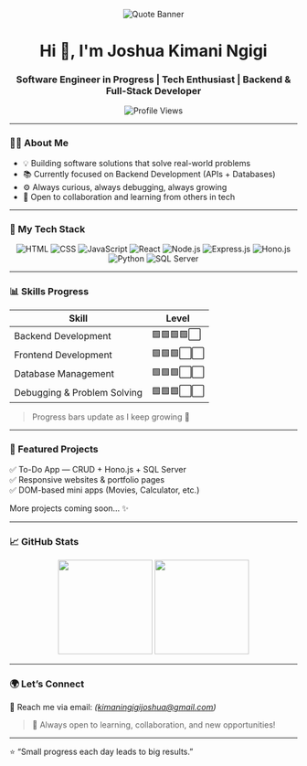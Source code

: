 <!-- Quote Banner -->
<p align="center">
  <img src="https://readme-quote-banners.vercel.app/api?quote=Always%20learning.%20Always%20improving.%20Always%20building.&author=Joshua%20Kimani%20Ngigi&theme=dark" alt="Quote Banner"/>
</p>

<h1 align="center">Hi 👋, I'm Joshua Kimani Ngigi</h1>
<h3 align="center">Software Engineer in Progress | Tech Enthusiast | Backend & Full-Stack Developer</h3>

<p align="center">
  <img src="https://komarev.com/ghpvc/?username=Kimani-25-kikis&label=Profile%20Views&color=blue&style=flat" alt="Profile Views"/>
</p>

---

### 👨‍💻 About Me
- 💡 Building software solutions that solve real-world problems  
- 📚 Currently focused on Backend Development (APIs + Databases)  
- ⚙️ Always curious, always debugging, always growing  
- 🤝 Open to collaboration and learning from others in tech  

---

### 🧰 My Tech Stack
<p align="center">
  <img alt="HTML" src="https://img.shields.io/badge/HTML5-E34F26?style=for-the-badge&logo=html5&logoColor=white"/>
  <img alt="CSS" src="https://img.shields.io/badge/CSS3-1572B6?style=for-the-badge&logo=css3&logoColor=white"/>
  <img alt="JavaScript" src="https://img.shields.io/badge/JavaScript-F7DF1E?style=for-the-badge&logo=javascript&logoColor=black"/>
  <img alt="React" src="https://img.shields.io/badge/React-20232A?style=for-the-badge&logo=react&logoColor=61DAFB"/>
  <img alt="Node.js" src="https://img.shields.io/badge/Node.js-43853D?style=for-the-badge&logo=node.js&logoColor=white"/>
  <img alt="Express.js" src="https://img.shields.io/badge/Express.js-404D59?style=for-the-badge"/>
  <img alt="Hono.js" src="https://img.shields.io/badge/Hono.js-FF6F00?style=for-the-badge&logoColor=white"/>
  <img alt="Python" src="https://img.shields.io/badge/Python-14354C?style=for-the-badge&logo=python&logoColor=white"/>
  <img alt="SQL Server" src="https://img.shields.io/badge/SQL%20Server-CC2927?style=for-the-badge&logo=microsoft-sql-server&logoColor=white"/>
</p>

---

### 📊 Skills Progress
| Skill | Level |
|-------|-------|
| Backend Development | 🟩🟩🟩🟩⬜ |
| Frontend Development | 🟩🟩🟩⬜⬜ |
| Database Management | 🟩🟩🟩⬜⬜ |
| Debugging & Problem Solving | 🟩🟩🟩⬜⬜ |

> Progress bars update as I keep growing 🚀

---

### 📌 Featured Projects
✅ To-Do App — CRUD + Hono.js + SQL Server  
✅ Responsive websites & portfolio pages  
✅ DOM-based mini apps (Movies, Calculator, etc.)  

More projects coming soon… ✨

---

### 📈 GitHub Stats

<p align="center">
<img src="https://github-readme-stats.vercel.app/api?username=Kimani-25-kikis&show_icons=true&theme=tokyonight" height="165" />
<img src="https://github-readme-streak-stats.herokuapp.com/?user=Kimani-25-kikis&theme=tokyonight" height="165" />
</p>

---

### 🌍 Let’s Connect
📩 Reach me via email: *(kimaningigijoshua@gmail.com)*  

> 🚀 Always open to learning, collaboration, and new opportunities!

---

⭐ “Small progress each day leads to big results.”
